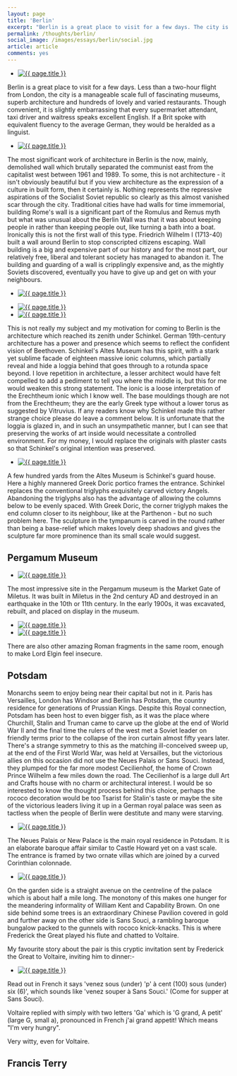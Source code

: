 ```yaml
---
layout: page
title: 'Berlin'
excerpt: "Berlin is a great place to visit for a few days. The city is a manageable scale full of fascinating museums, superb architecture and hundreds of lovely and varied restaurants."
permalink: /thoughts/berlin/
social_image: /images/essays/berlin/social.jpg
article: article
comments: yes
---
```


<ul class="list">
	<li class="full">
		<a class="fancybox" rel="group" href="/images/essays/berlin/berlin-a.jpg">
			<img src="/images/essays/berlin/thumbs/berlin-a.jpg" alt="{{ page.title }}" />
		</a>
	</li>
</ul>

<p>
	Berlin is a great place to visit for a few days.  Less than a two-hour flight from London, the city is a manageable scale full of fascinating museums, superb architecture and hundreds of lovely and varied restaurants. Though convenient, it is slightly embarrassing that every supermarket attendant, taxi driver and waitress speaks excellent English.  If a Brit spoke with equivalent fluency to the average German, they would be heralded as a linguist.
</p>


<ul class="list">
	<li class="full">
		<a class="fancybox" rel="group" href="/images/essays/berlin/berlin-b.jpg">
			<img src="/images/essays/berlin/thumbs/berlin-b.jpg" alt="{{ page.title }}" />
		</a>
	</li>
</ul>

<p>
	The most significant work of architecture in Berlin is the now, mainly, demolished wall which brutally separated the communist east from the capitalist west between 1961 and 1989.  To some, this is not architecture - it isn't obviously beautiful but if you view architecture as the expression of a culture in built form, then it certainly is. Nothing represents the repressive aspirations of the Socialist Soviet republic so clearly as this almost vanished scar through the city. Traditional cities have had walls for time immemorial, building Rome's wall is a significant part of the Romulus and Remus myth but what was unusual about the Berlin Wall was that it was about keeping people in rather than keeping people out, like turning a bath into a boat. Ironically this is not the first wall of this type.  Friedrich Wilhelm I (1713-40) built a wall around Berlin to stop conscripted citizens escaping. Wall building is a big and expensive part of our history and for the most part, our relatively free, liberal and tolerant society has managed to abandon it. The building and guarding of a wall is cripplingly expensive and,  as the mightly Soviets discovered, eventually you have to give up and get on with your neighbours.
</p>

<ul class="list">
	<li class="full">
		<a class="fancybox" rel="group" href="/images/essays/berlin/berlin-c1.jpg">
			<img src="/images/essays/berlin/thumbs/berlin-c1.jpg" alt="{{ page.title }}" />
		</a>
	</li>
</ul>
<ul class="list">
	<li class="half">
		<a class="fancybox" rel="group" href="/images/essays/berlin/berlin-c2.jpg">
			<img src="/images/essays/berlin/thumbs/berlin-c2.jpg" alt="{{ page.title }}" />
		</a>
	</li>
	<li class="half">
		<a class="fancybox" rel="group" href="/images/essays/berlin/berlin-c3.jpg">
			<img src="/images/essays/berlin/thumbs/berlin-c3.jpg" alt="{{ page.title }}" />
		</a>
	</li>
</ul>

<p>
	This is not really my subject and my motivation for coming to Berlin is the architecture which reached its zenith under Schinkel. German 19th-century architecture has a power and presence which seems to reflect the confident vision of Beethoven. Schinkel's Altes Museum has this spirit, with a stark yet sublime facade of eighteen massive ionic columns, which partially reveal and hide a loggia behind that goes through to a rotunda space beyond. I love repetition in architecture, a lesser architect would have felt compelled to add a pediment to tell you where the middle is, but this for me would weaken this strong statement. The ionic is a loose interpretation of the Erechtheum ionic which I know well. The base mouldings though are not from the Erechtheum; they are the early Greek type without a lower torus as suggested by Vitruvius. If any readers know why Schinkel made this rather strange choice please do leave a comment below. It is unfortunate that the loggia is glazed in, and in such an unsympathetic manner, but I can see that preserving the works of art inside would necessitate a controlled environment. For my money, I would replace the originals with plaster casts so that Schinkel's original intention was preserved.
</p>

<ul class="list">
	<li class="full">
		<a class="fancybox" rel="group" href="/images/essays/berlin/berlin-d.jpg">
			<img src="/images/essays/berlin/thumbs/berlin-d.jpg" alt="{{ page.title }}" />
		</a>
	</li>
</ul>

<p>
	A few hundred yards from the Altes Museum is Schinkel's guard house. Here a highly mannered Greek Doric portico frames the entrance. Schinkel replaces the conventional triglyphs exquisitely carved victory Angels. Abandoning the triglyphs also has the advantage of allowing the columns below to be evenly spaced. With Greek Doric, the corner triglyph makes the end column closer to its neighbour, like at the Parthenon - but no such problem here. The sculpture in the tympanum is carved in the round rather than being a base-relief which makes lovely deep shadows and gives the sculpture far more prominence than its small scale would suggest.
</p>

<h2>Pergamum Museum</h2>

<ul class="list">
	<li class="full">
		<a class="fancybox" rel="group" href="/images/essays/berlin/berlin-e.jpg">
			<img src="/images/essays/berlin/thumbs/berlin-e.jpg" alt="{{ page.title }}" />
		</a>
	</li>
</ul>

<p>
	The most impressive site in the Pergamum museum is the Market Gate of Miletus. It was built in Miletus in the 2nd century AD and destroyed in an earthquake in the 10th or 11th century. In the early 1900s, it was excavated, rebuilt, and placed on display in the museum.
</p>

<ul class="list">
	<li class="half">
		<a class="fancybox" rel="group" href="/images/essays/berlin/berlin-f1.jpg">
			<img src="/images/essays/berlin/thumbs/berlin-f1.jpg" alt="{{ page.title }}" />
		</a>
	</li>
	<li class="half">
		<a class="fancybox" rel="group" href="/images/essays/berlin/berlin-f2.jpg">
			<img src="/images/essays/berlin/thumbs/berlin-f2.jpg" alt="{{ page.title }}" />
		</a>
	</li>
</ul>

<p>
There are also other amazing Roman fragments in the same room, enough to make Lord Elgin feel insecure.
</p>

<h2>Potsdam</h2>

<p>
	Monarchs seem to enjoy being near their capital but not in it. Paris has Versailles, London has Windsor and Berlin has Potsdam, the country residence for generations of Prussian Kings. Despite this Royal connection, Potsdam has been host to even bigger fish, as it was the place where Churchill, Stalin and Truman came to carve up the globe at the end of World War II and the final time the rulers of the west met a Soviet leader on friendly terms prior to the collapse of the iron curtain almost fifty years later. There's a strange symmetry to this as the matching ill-conceived sweep up, at the end of the First World War, was held at Versailles, but the victorious allies on this occasion did not use the Neues Palais or Sans Souci. Instead, they plumped for the far more modest Cecilienhof, the home of Crown Prince Wilhelm a few miles down the road. The Cecilienhof is a large dull Art and Crafts house with no charm or architectural interest. I would be so interested to know the thought process behind this choice, perhaps the rococo decoration would be too Tsarist for Stalin's taste or maybe the site of the victorious leaders living it up in a German royal palace was seen as tactless when the people of Berlin were destitute and many were starving.
</p>

<ul class="list">
	<li class="full">
		<a class="fancybox" rel="group" href="/images/essays/berlin/berlin-g.jpg">
			<img src="/images/essays/berlin/thumbs/berlin-g.jpg" alt="{{ page.title }}" />
		</a>
	</li>
</ul>

<p>
	The Neues Palais or New Palace is the main royal residence in Potsdam. It is an elaborate baroque affair similar to Castle Howard yet on a vast scale. The entrance is framed by two ornate villas which are joined by a curved Corinthian colonnade.
</p>

<ul class="list">
	<li class="full">
		<a class="fancybox" rel="group" href="/images/essays/berlin/berlin-h.jpg">
			<img src="/images/essays/berlin/thumbs/berlin-h.jpg" alt="{{ page.title }}" />
		</a>
	</li>
</ul>

<p>
	On the garden side is a straight avenue on the centreline of the palace which is about half a mile long. The monotony of this makes one hunger for the meandering informality of William Kent and Capability Brown. On one side behind some trees is an extraordinary Chinese Pavilion covered in gold and further away on the other side is Sans Souci, a rambling baroque bungalow packed to the gunnels with rococo knick-knacks. This is where Frederick the Great played his flute and chatted to Voltaire.
</p><p>
	My favourite story about the pair is this cryptic invitation sent by Frederick the Great to Voltaire, inviting him to dinner:-
</p>

<ul class="list">
	<li class="half">
		<a class="fancybox" rel="group" href="/images/essays/berlin/sum.jpg">
			<img src="/images/essays/berlin/sum.jpg" alt="{{ page.title }}" />
		</a>
	</li>
</ul>

<p>
	Read out in French it says 'venez sous (under) 'p' à cent (100) sous (under)  six (6)', which sounds like 'venez souper à Sans Souci.' (Come for supper at Sans Souci).
</p><p>
	Voltaire replied with simply with two letters 'Ga'  which is 'G grand, A petit' (large G, small a), pronounced in French j'ai grand appetit! Which means "I'm very hungry".
</p><p>
	Very witty, even for Voltaire.
</p>

<h2>
	Francis Terry
</h2>

<div class="fb-comments" data-href="https://ftanda.co.uk/thoughts/berlin/" data-width="100%" data-numposts="12"></div>